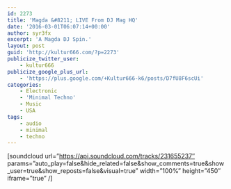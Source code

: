 ```yaml
---
id: 2273
title: 'Magda &#8211; LIVE From DJ Mag HQ'
date: '2016-03-01T06:07:14+00:00'
author: syr3fx
excerpt: 'A Magda DJ Spin.'
layout: post
guid: 'http://kultur666.com/?p=2273'
publicize_twitter_user:
    - kultur666
publicize_google_plus_url:
    - 'https://plus.google.com/+Kultur666-k6/posts/D7fU8F6scUi'
categories:
    - Electronic
    - 'Minimal Techno'
    - Music
    - USA
tags:
    - audio
    - minimal
    - techno
---
```


\[soundcloud url=”https://api.soundcloud.com/tracks/231655237″ params=”auto\_play=false&amp;hide\_related=false&amp;show\_comments=true&amp;show\_user=true&amp;show\_reposts=false&amp;visual=true” width=”100%” height=”450″ iframe=”true” /\]